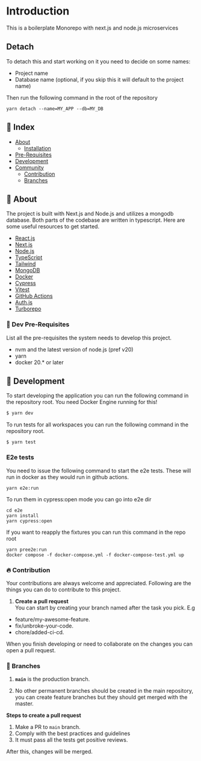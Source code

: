 # Introduction
This is a boilerplate Monorepo with next.js and node.js microservices

## Detach
To detach this and start working on it you need to decide on some names:
- Project name
- Database name (optional, if you skip this it will default to the project name)

Then run the following command in the root of the repository
```shell
yarn detach --name=MY_APP --db=MY_DB
```

## :ledger: Index

- [About](#beginner-about)
    - [Installation](#electric_plug-installation)
- [Pre-Requisites](#notebook-pre-requisites)
- [Development](#wrench-development)
- [Community](#cherry_blossom-community)
    - [Contribution](#fire-contribution)
    - [Branches](#cactus-branches)

##  :beginner: About
The project is built with Next.js and Node.js and utilizes a mongodb database. Both parts of the codebase are written in typescript. Here are some useful resources to get started.
* [React.js](https://reactjs.org/)
* [Next.js](https://nextjs.org/)
* [Node.js](https://nodejs.org/en/)
* [TypeScript](https://www.typescriptlang.org/)
* [Tailwind](https://tailwindcss.com/)
* [MongoDB](https://www.mongodb.com/)
* [Docker](https://www.docker.com/)
* [Cypress](https://www.cypress.io/)
* [Vitest](https://vitejs.dev/guide/)
* [GitHub Actions](https://docs.github.com/en/actions)
* [Auth.js](https://authjs.dev/)
* [Turborepo](https://turborepo.dev/)

### :notebook: Dev Pre-Requisites
List all the pre-requisites the system needs to develop this project.
- nvm and the latest version of node.js (pref v20)
- yarn
- docker 20.* or later

##  :wrench: Development
To start developing the application you can run the
following command in the repository root. You need Docker
Engine running for this!

```sh
$ yarn dev
```

To run tests for all workspaces you can run the following command in the repository root.
```shell
$ yarn test
```

### E2e tests

You need to issue the following command to start the e2e tests. These will run in docker as they would run in github actions.

```shell
yarn e2e:run
```

To run them in cypress:open mode you can go into e2e dir
```shell
cd e2e
yarn install
yarn cypress:open
```

If you want to reapply the fixtures you can run this command in the repo root
```shell
yarn pree2e:run
docker compose -f docker-compose.yml -f docker-compose-test.yml up
```

###  :fire: Contribution

Your contributions are always welcome and appreciated. Following are the things you can do to contribute to this project.

1. **Create a pull request** <br>
   You can start by creating your branch named after the task you pick. E.g
- feature/my-awesome-feature.
- fix/unbroke-your-code.
- chore/added-ci-cd.

When you finish developing or need to collaborate on the changes you can open a pull request.


### :cactus: Branches

1. **`main`** is the production branch.

3. No other permanent branches should be created in the main repository, you can create feature branches but they should get merged with the master.

**Steps to create a pull request**

1. Make a PR to `main` branch.
2. Comply with the best practices and guidelines
3. It must pass all the tests get positive reviews.

After this, changes will be merged.
